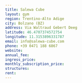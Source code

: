 ```yaml
---
title: Salewa Cube
layout: gym
region: Trentino-Alto Adige
city: Bolzano (BZ)
address: Via Waltraud Gebert Deeg
latitude: 46.4707374572754
longitude: 11.3153896331787
email: info@salewa-cube.com
phone: +39 0471 188 6867
website: 
annual_fee: 
ingress_price: 
monthly_subscription_price: 
structures: 
rent: 
---
```


